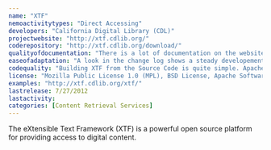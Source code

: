 ```yaml
---
name: "XTF"
nemoactivitytypes: "Direct Accessing"
developers: "California Digital Library (CDL)"
projectwebsite: "http://xtf.cdlib.org/"
coderepository: "http://xtf.cdlib.org/download/"
qualityofdocumentation: "There is a lot of documentation on the website: http://xtf.cdlib.org/documentation/, for the user, the developer and the system administrator."
easeofadaptation: "A look in the change log shows a steady developement since at least 2006. Unfortunately there are no new versions released since July 2012!"
codequality: "Building XTF from the Source Code is quite simple. Apache Ant is used to do it. The Java code looks good."
license: "Mozilla Public License 1.0 (MPL), BSD License, Apache Software License"
examples: "http://xtf.cdlib.org/xtf/"
lastrelease: 7/27/2012
lastactivity: 
categories: [Content Retrieval Services]
---
```

The eXtensible Text Framework (XTF) is a powerful open source platform for providing access to digital content.
